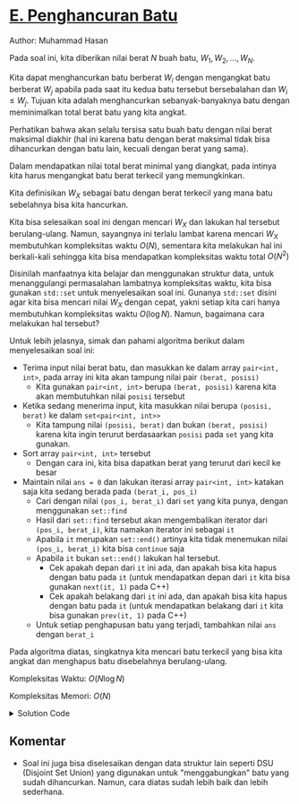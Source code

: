 # [E. Penghancuran Batu](https://tlx.toki.id/courses/competitive/chapters/08/problems/E)

Author: Muhammad Hasan

Pada soal ini, kita diberikan nilai berat $N$ buah batu, $W_1, W_2, \dots, W_N$.

Kita dapat menghancurkan batu berberat $W_i$ dengan mengangkat batu berberat $W_j$ apabila pada saat itu kedua batu tersebut bersebalahan dan $W_i \leq W_j$. Tujuan kita adalah menghancurkan sebanyak-banyaknya batu dengan meminimalkan total berat batu yang kita angkat.

Perhatikan bahwa akan selalu tersisa satu buah batu dengan nilai berat maksimal diakhir (hal ini karena batu dengan berat maksimal tidak bisa dihancurkan dengan batu lain, kecuali dengan berat yang sama).

Dalam mendapatkan nilai total berat minimal yang diangkat, pada intinya kita harus mengangkat batu berat terkecil yang memungkinkan.

Kita definisikan $W_X$ sebagai batu dengan berat terkecil yang mana batu sebelahnya bisa kita hancurkan.

Kita bisa selesaikan soal ini dengan mencari $W_X$ dan lakukan hal tersebut berulang-ulang. Namun, sayangnya ini terlalu lambat karena mencari $W_X$ membutuhkan kompleksitas waktu $O(N)$,
sementara kita melakukan hal ini berkali-kali sehingga kita bisa mendapatkan kompleksitas waktu total $O(N^2)$ 

Disinilah manfaatnya kita belajar dan menggunakan struktur data, untuk menanggulangi permasalahan lambatnya kompleksitas waktu, kita bisa gunakan `std::set` untuk menyelesaikan soal ini. Gunanya `std::set` disini agar kita bisa mencari nilai $W_X$ dengan cepat, yakni setiap kita cari hanya membutuhkan kompleksitas waktu $O(\log N)$. Namun, bagaimana cara melakukan hal tersebut?

Untuk lebih jelasnya, simak dan pahami algoritma berikut dalam menyelesaikan soal ini:

- Terima input nilai berat batu, dan masukkan ke dalam array `pair<int, int>`, pada array ini kita akan tampung nilai pair `(berat, posisi)`
  - Kita gunakan `pair<int, int>` berupa `(berat, posisi)` karena kita akan membutuhkan nilai `posisi` tersebut
- Ketika sedang menerima input, kita masukkan nilai berupa `(posisi, berat)` ke dalam `set<pair<int, int>>`
  - Kita tampung nilai `(posisi, berat)` dan bukan `(berat, posisi)` karena kita ingin terurut berdasaarkan `posisi` pada `set` yang kita gunakan. 
- Sort array `pair<int, int>` tersebut
  - Dengan cara ini, kita bisa dapatkan berat yang terurut dari kecil ke besar
- Maintain nilai `ans = 0` dan lakukan iterasi array `pair<int, int>` katakan saja kita sedang berada pada `(berat_i, pos_i)`
  - Cari dengan nilai `(pos_i, berat_i)` dari `set` yang kita punya, dengan menggunakan `set::find`
  - Hasil dari `set::find` tersebut akan mengembalikan iterator dari `(pos_i, berat_i)`, kita namakan iterator ini sebagai `it`
  - Apabila `it` merupakan `set::end()` artinya kita tidak menemukan nilai `(pos_i, berat_i)` kita bisa `continue` saja
  - Apabila `it` bukan `set::end()` lakukan hal tersebut.
    - Cek apakah depan dari `it` ini ada, dan apakah bisa kita hapus dengan batu pada `it` (untuk mendapatkan depan dari `it` kita bisa gunakan `next(it, 1)` pada C++)
    - Cek apakah belakang dari `it` ini ada, dan apakah bisa kita hapus dengan batu pada `it` (untuk mendapatkan belakang dari `it` kita bisa gunakan `prev(it, 1)` pada C++)
  - Untuk setiap penghapusan batu yang terjadi, tambahkan nilai `ans` dengan `berat_i`

Pada algoritma diatas, singkatnya kita mencari batu terkecil yang bisa kita angkat dan menghapus batu disebelahnya berulang-ulang.

Kompleksitas Waktu: $O(N \log N)$

Kompleksitas Memori: $O(N)$

<details>
  <summary>Solution Code</summary>

```c++
#include <bits/stdc++.h>

using namespace std;

int main() {
  ios_base::sync_with_stdio(0);
  cin.tie(0);
  cout.tie(0);

  int n;
  cin >> n;
  vector<pair<int, int>> a(n);
  set<pair<int, int>> st;
  for (int i = 0; i < n; i++) {
    int x;
    cin >> x;
    a[i] = make_pair(x, i);
    st.emplace(i, x);
  }
  sort(a.begin(), a.end());
  long long ans = 0;
  for (auto [val, pos] : a) {
    auto it = st.find(make_pair(pos, val));
    if (it == st.end()) {
      continue;
    }
    while (next(it, 1) != st.end() && next(it, 1)->second <= it->second) {
      ans += it->second;
      st.erase(next(it, 1));
    }
    while (it != st.begin() && prev(it, 1)->second <= it->second) {
      ans += it->second;
      st.erase(prev(it, 1));
    }
  }
  cout << ans << '\n';

  return 0;
}
```
</details>

## Komentar
    
- Soal ini juga bisa diselesaikan dengan data struktur lain seperti DSU (Disjoint Set Union) yang digunakan untuk "menggabungkan" batu yang sudah dihancurkan. Namun, cara diatas sudah lebih baik dan lebih sederhana.
